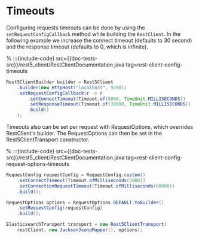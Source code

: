 
# Timeouts

Configuring requests timeouts can be done by using the `setRequestConfigCallback` method while building the `RestClient`. In the following example we increase the connect timeout (defaults to 30 second) and the response timeout (defaults to 0, which is infinite).

% :::{include-code} src={{doc-tests-src}}/rest5_client/RestClientDocumentation.java tag=rest-client-config-timeouts
```java
Rest5ClientBuilder builder = Rest5Client
    .builder(new HttpHost("localhost", 9200))
    .setRequestConfigCallback(r -> r
        .setConnectTimeout(Timeout.of(5000, TimeUnit.MILLISECONDS))
        .setResponseTimeout(Timeout.of(30000, TimeUnit.MILLISECONDS))
        .build()
    );
```

Timeouts also can be set per request with RequestOptions, which overrides RestClient's builder. The RequestOptions can then be set in the Rest5ClientTransport constructor.

% :::{include-code} src={{doc-tests-src}}/rest5_client/RestClientDocumentation.java tag=rest-client-config-request-options-timeouts
```java
RequestConfig requestConfig = RequestConfig.custom()
    .setConnectTimeout(Timeout.ofMilliseconds(5000))
    .setConnectionRequestTimeout(Timeout.ofMilliseconds(60000))
    .build();

RequestOptions options = RequestOptions.DEFAULT.toBuilder()
    .setRequestConfig(requestConfig)
    .build();

ElasticsearchTransport transport = new Rest5ClientTransport(
    restClient, new JacksonJsonpMapper(), options);
```

